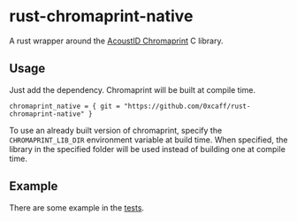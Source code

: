 # rust-chromaprint-native

A rust wrapper around the [AcoustID Chromaprint][chromaprint] C library.

## Usage

Just add the dependency. Chromaprint will be built at compile time.

    chromaprint_native = { git = "https://github.com/0xcaff/rust-chromaprint-native" }

To use an already built version of chromaprint, specify the
`CHROMAPRINT_LIB_DIR` environment variable at build time. When specified, the
library in the specified folder will be used instead of building one at
compile time.

## Example

There are some example in the [tests].

[tests]: ./src/tests.rs
[chromaprint]: https://acoustid.org/chromaprint
